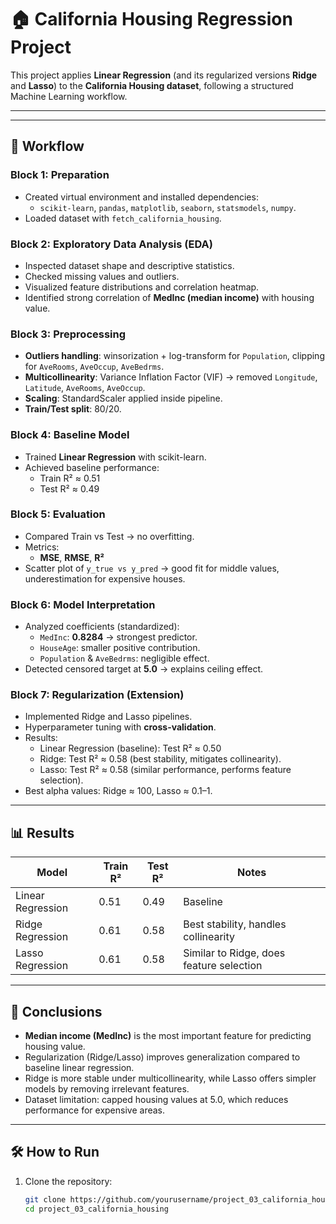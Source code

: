 # 🏠 California Housing Regression Project

This project applies **Linear Regression** (and its regularized versions **Ridge** and **Lasso**) to the **California Housing dataset**, following a structured Machine Learning workflow.

---

---

## 🔎 Workflow

### **Block 1: Preparation**
- Created virtual environment and installed dependencies:
  - `scikit-learn`, `pandas`, `matplotlib`, `seaborn`, `statsmodels`, `numpy`.
- Loaded dataset with `fetch_california_housing`.

### **Block 2: Exploratory Data Analysis (EDA)**
- Inspected dataset shape and descriptive statistics.
- Checked missing values and outliers.
- Visualized feature distributions and correlation heatmap.
- Identified strong correlation of **MedInc (median income)** with housing value.

### **Block 3: Preprocessing**
- **Outliers handling**: winsorization + log-transform for `Population`, clipping for `AveRooms`, `AveOccup`, `AveBedrms`.
- **Multicollinearity**: Variance Inflation Factor (VIF) → removed `Longitude`, `Latitude`, `AveRooms`, `AveOccup`.
- **Scaling**: StandardScaler applied inside pipeline.
- **Train/Test split**: 80/20.

### **Block 4: Baseline Model**
- Trained **Linear Regression** with scikit-learn.
- Achieved baseline performance:
  - Train R² ≈ 0.51
  - Test R² ≈ 0.49

### **Block 5: Evaluation**
- Compared Train vs Test → no overfitting.
- Metrics:
  - **MSE**, **RMSE**, **R²**
- Scatter plot of `y_true vs y_pred` → good fit for middle values, underestimation for expensive houses.

### **Block 6: Model Interpretation**
- Analyzed coefficients (standardized):
  - `MedInc`: **0.8284** → strongest predictor.
  - `HouseAge`: smaller positive contribution.
  - `Population` & `AveBedrms`: negligible effect.
- Detected censored target at **5.0** → explains ceiling effect.

### **Block 7: Regularization (Extension)**
- Implemented Ridge and Lasso pipelines.
- Hyperparameter tuning with **cross-validation**.
- Results:
  - Linear Regression (baseline): Test R² ≈ 0.50
  - Ridge: Test R² ≈ 0.58 (best stability, mitigates collinearity).
  - Lasso: Test R² ≈ 0.58 (similar performance, performs feature selection).
- Best alpha values: Ridge ≈ 100, Lasso ≈ 0.1–1.

---

## 📊 Results

| Model              | Train R² | Test R² | Notes                                |
|--------------------|----------|---------|--------------------------------------|
| Linear Regression  | 0.51     | 0.49    | Baseline                             |
| Ridge Regression   | 0.61     | 0.58    | Best stability, handles collinearity |
| Lasso Regression   | 0.61     | 0.58    | Similar to Ridge, does feature selection |

---

## 🚀 Conclusions
- **Median income (MedInc)** is the most important feature for predicting housing value.
- Regularization (Ridge/Lasso) improves generalization compared to baseline linear regression.
- Ridge is more stable under multicollinearity, while Lasso offers simpler models by removing irrelevant features.
- Dataset limitation: capped housing values at 5.0, which reduces performance for expensive areas.

---

## 🛠️ How to Run
1. Clone the repository:
   ```bash
   git clone https://github.com/yourusername/project_03_california_housing.git
   cd project_03_california_housing
